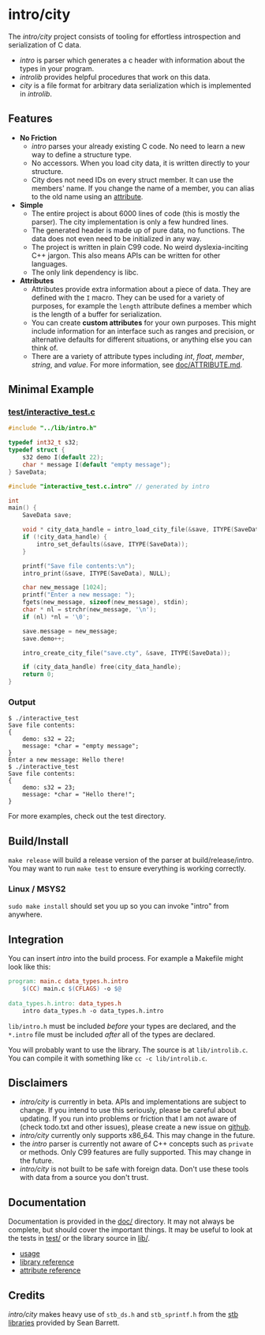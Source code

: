 # intro/city

The *intro/city* project consists of tooling for effortless introspection and serialization of C data.
 - *intro* is parser which generates a c header with information about the types in your program.
 - *introlib* provides helpful procedures that work on this data.
 - *city* is a file format for arbitrary data serialization which is implemented in *introlib*.

## Features
 - **No Friction**    
    - *intro* parses your already existing C code. No need to learn a new way to define a structure type.
    - No accessors. When you load city data, it is written directly to your structure.
    - City does not need IDs on every struct member. It can use the members' name. If you change the name of a member, you can alias to the old name using an [attribute](doc/ATTRIBUTE.md#alias).
 - **Simple**    
    - The entire project is about 6000 lines of code (this is mostly the parser). The city implementation is only a few hundred lines.
    - The generated header is made up of pure data, no functions. The data does not even need to be initialized in any way.
    - The project is written in plain C99 code. No weird dyslexia-inciting C++ jargon. This also means APIs can be written for other languages.
    - The only link dependency is libc.
 - **Attributes**
    - Attributes provide extra information about a piece of data. They are defined with the `I` macro. They can be used for a variety of purposes, for example the `length` attribute defines a member which is the length of a buffer for serialization.
    - You can create **custom attributes** for your own purposes. This might include information for an interface such as ranges and precision, or alternative defaults for different situations, or anything else you can think of.
    - There are a variety of attribute types including *int*, *float*, *member*, *string*, and *value*. For more information, see [doc/ATTRIBUTE.md](doc/ATTRIBUTE.md).

## Minimal Example

### [test/interactive\_test.c](test/interactive_test.c)
```C
#include "../lib/intro.h"

typedef int32_t s32;
typedef struct {
    s32 demo I(default 22);
    char * message I(default "empty message");
} SaveData;

#include "interactive_test.c.intro" // generated by intro

int
main() {
    SaveData save;

    void * city_data_handle = intro_load_city_file(&save, ITYPE(SaveData), "save.cty");
    if (!city_data_handle) {
        intro_set_defaults(&save, ITYPE(SaveData));
    }

    printf("Save file contents:\n");
    intro_print(&save, ITYPE(SaveData), NULL);

    char new_message [1024];
    printf("Enter a new message: ");
    fgets(new_message, sizeof(new_message), stdin);
    char * nl = strchr(new_message, '\n');
    if (nl) *nl = '\0';

    save.message = new_message;
    save.demo++;

    intro_create_city_file("save.cty", &save, ITYPE(SaveData));

    if (city_data_handle) free(city_data_handle);
    return 0;
}
```

### Output
```console
$ ./interactive_test
Save file contents:
{
    demo: s32 = 22;
    message: *char = "empty message";
}
Enter a new message: Hello there!
$ ./interactive_test
Save file contents:
{
    demo: s32 = 23;
    message: *char = "Hello there!";
}
```

For more examples, check out the test directory.

## Build/Install
`make release` will build a release version of the parser at build/release/intro.   
You may want to run `make test` to ensure everything is working correctly.  

### Linux / MSYS2
`sudo make install` should set you up so you can invoke "intro" from anywhere.

## Integration
You can insert *intro* into the build process. For example a Makefile might look like this:

```Makefile
program: main.c data_types.h.intro
    $(CC) main.c $(CFLAGS) -o $@
    
data_types.h.intro: data_types.h
    intro data_types.h -o data_types.h.intro
```

`lib/intro.h` must be included *before* your types are declared, and the `*.intro` file must be included *after* all of the types are declared.   
  
You will probably want to use the library. The source is at `lib/introlib.c`. You can compile it with something like `cc -c lib/introlib.c`.    

## Disclaimers

 - *intro/city* is currently in beta. APIs and implementations are subject to change. If you intend to use this seriously, please be careful about updating. If you run into problems or friction that I am not aware of (check todo.txt and other issues), please create a new issue on [github](https://github.com/cyman-ide/introcity).
 - *intro/city* currently only supports x86\_64. This may change in the future.
 - the *intro* parser is currently not aware of C++ concepts such as `private` or methods. Only C99 features are fully supported. This may change in the future.
 - *intro/city* is not built to be safe with foreign data. Don't use these tools with data from a source you don't trust.

## Documentation
Documentation is provided in the [doc/](doc/) directory. It may not always be complete, but should cover the important things. It may be useful to look at the tests in [test/](test/) or the library source in [lib/](lib/).    
 - [usage](doc/USAGE.md)
 - [library reference](doc/LIB.md)
 - [attribute reference](doc/ATTRIBUTE.md)

## Credits
*intro/city* makes heavy use of `stb_ds.h` and `stb_sprintf.h` from the [stb libraries](https://github.com/nothings/stb) provided by Sean Barrett.
